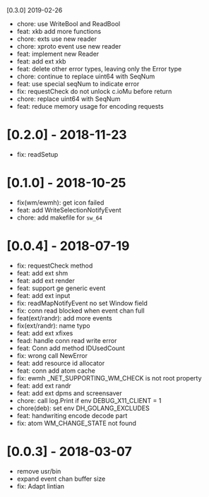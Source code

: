 [0.3.0] 2019-02-26
*   chore: use WriteBool and ReadBool
*   feat: xkb add more functions
*   chore: exts use new reader
*   chore: xproto event use new reader
*   feat: implement new Reader
*   feat: add ext xkb
*   feat: delete other error types, leaving only the Error type
*   chore: continue to replace uint64 with SeqNum
*   feat: use special seqNum to indicate error
*   fix: requestCheck do not unlock c.ioMu before return
*   chore: replace uint64 with SeqNum
*   feat: reduce memory usage for encoding requests

# [0.2.0] - 2018-11-23
*   fix: readSetup

# [0.1.0] - 2018-10-25
*   fix(wm/ewmh): get icon failed
*   feat: add WriteSelectionNotifyEvent
*   chore: add makefile for `sw_64`

# [0.0.4] - 2018-07-19
*   fix: requestCheck method
*   feat: add ext shm
*   feat: add ext render
*   feat: support ge generic event
*   feat: add ext input
*   fix: readMapNotifyEvent no set Window field
*   fix: conn read blocked when event chan full
*   feat(ext/randr): add more events
*   fix(ext/randr): name typo
*   feat: add ext xfixes
*   fead: handle conn read write error
*   feat: Conn add method IDUsedCount
*   fix: wrong call NewError
*   feat: add resource id allocator
*   feat: conn add atom cache
*   fix: ewmh _NET_SUPPORTING_WM_CHECK is not root property
*   feat: add ext randr
*   feat: add ext dpms and screensaver
*   chore: call log.Print if env DEBUG_X11_CLIENT = 1
*   chore(deb): set env DH_GOLANG_EXCLUDES
*   feat: handwriting encode decode part
*   fix: atom WM_CHANGE_STATE not found

# [0.0.3] - 2018-03-07
*   remove usr/bin
*   expand event chan buffer size
*   fix: Adapt lintian

